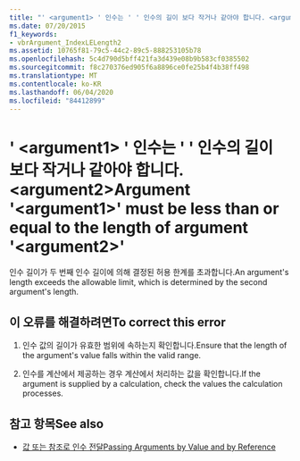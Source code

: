 ```yaml
---
title: "' <argument1> ' 인수는 ' ' 인수의 길이 보다 작거나 같아야 합니다. <argument2>"
ms.date: 07/20/2015
f1_keywords:
- vbrArgument_IndexLELength2
ms.assetid: 10765f81-79c5-44c2-89c5-888253105b78
ms.openlocfilehash: 5c4d790d5bff421fa3d439e08b9b583cf0385502
ms.sourcegitcommit: f8c270376ed905f6a8896ce0fe25b4f4b38ff498
ms.translationtype: MT
ms.contentlocale: ko-KR
ms.lasthandoff: 06/04/2020
ms.locfileid: "84412899"
---
```

# <a name="argument-argument1-must-be-less-than-or-equal-to-the-length-of-argument-argument2"></a><span data-ttu-id="8c20e-102">' \<argument1> ' 인수는 ' ' 인수의 길이 보다 작거나 같아야 합니다. \<argument2></span><span class="sxs-lookup"><span data-stu-id="8c20e-102">Argument '\<argument1>' must be less than or equal to the length of argument '\<argument2>'</span></span>
<span data-ttu-id="8c20e-103">인수 길이가 두 번째 인수 길이에 의해 결정된 허용 한계를 초과합니다.</span><span class="sxs-lookup"><span data-stu-id="8c20e-103">An argument's length exceeds the allowable limit, which is determined by the second argument's length.</span></span>  
  
## <a name="to-correct-this-error"></a><span data-ttu-id="8c20e-104">이 오류를 해결하려면</span><span class="sxs-lookup"><span data-stu-id="8c20e-104">To correct this error</span></span>  
  
1. <span data-ttu-id="8c20e-105">인수 값의 길이가 유효한 범위에 속하는지 확인합니다.</span><span class="sxs-lookup"><span data-stu-id="8c20e-105">Ensure that the length of the argument's value falls within the valid range.</span></span>  
  
2. <span data-ttu-id="8c20e-106">인수를 계산에서 제공하는 경우 계산에서 처리하는 값을 확인합니다.</span><span class="sxs-lookup"><span data-stu-id="8c20e-106">If the argument is supplied by a calculation, check the values the calculation processes.</span></span>  
  
## <a name="see-also"></a><span data-ttu-id="8c20e-107">참고 항목</span><span class="sxs-lookup"><span data-stu-id="8c20e-107">See also</span></span>

- [<span data-ttu-id="8c20e-108">값 또는 참조로 인수 전달</span><span class="sxs-lookup"><span data-stu-id="8c20e-108">Passing Arguments by Value and by Reference</span></span>](../programming-guide/language-features/procedures/passing-arguments-by-value-and-by-reference.md)
